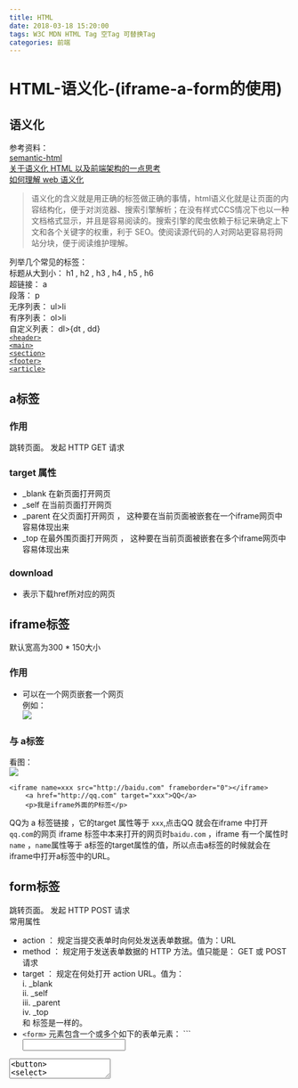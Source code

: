 ```yaml
---
title: HTML
date: 2018-03-18 15:20:00
tags: W3C MDN HTML Tag 空Tag 可替换Tag
categories: 前端
---
```

# HTML-语义化-(iframe-a-form的使用)

## 语义化
参考资料：  
[semantic-html](http://justineo.github.io/slideshows/semantic-html/)  
[关于语义化 HTML 以及前端架构的一点思考](http://www.oschina.net/translate/about-html-semantics-front-end-architecture)  
[如何理解 web 语义化](http://www.zhihu.com/question/20455165)

>语义化的含义就是用正确的标签做正确的事情，html语义化就是让页面的内容结构化，便于对浏览器、搜索引擎解析；在没有样式CCS情况下也以一种文档格式显示，并且是容易阅读的。搜索引擎的爬虫依赖于标记来确定上下文和各个关键字的权重，利于 SEO。使阅读源代码的人对网站更容易将网站分块，便于阅读维护理解。

列举几个常见的标签：  
标题从大到小： h1 , h2 , h3 , h4 , h5 , h6  
超链接： a  
段落： p  
无序列表： ul>li  
有序列表： ol>li  
自定义列表： dl>{dt , dd}  
[`<header>`](http://www.runoob.com/tags/tag-header.html)  
[`<main>`](https://developer.mozilla.org/zh-CN/docs/Web/HTML/Element/main)  
[`<section>`](https://developer.mozilla.org/zh-CN/docs/Web/HTML/Element/section)  
[`<footer>`](https://developer.mozilla.org/zh-CN/docs/Web/HTML/Element/footer)  
[`<article>`](https://developer.mozilla.org/zh-CN/docs/Web/HTML/Element/article)

## a标签

### 作用
跳转页面。 发起 HTTP GET 请求

### target 属性
- _blank 在新页面打开网页
- _self 在当前页面打开网页  
- _parent 在父页面打开网页  ， 这种要在当前页面被嵌套在一个iframe网页中容易体现出来
- _top 在最外围页面打开网页 ， 这种要在当前页面被嵌套在多个iframe网页中容易体现出来

### download
- 表示下载href所对应的网页

## iframe标签

默认宽高为300 * 150大小

### 作用
- 可以在一个网页嵌套一个网页  
例如：  
![](http://ww1.sinaimg.cn/large/006WOZytgy1fpg8heal7qj309508sdfv.jpg)

### 与 a标签

看图：  
![](http://ww1.sinaimg.cn/large/006WOZytgy1fpgqn7mfjuj309i084gm1.jpg)  
```
<iframe name=xxx src="http://baidu.com" frameborder="0"></iframe>
    <a href="http://qq.com" target="xxx">QQ</a>
    <p>我是iframe外面的P标签</p>
```

QQ为 a 标签链接  ，它的target 属性等于 `xxx`,点击QQ 就会在iframe 中打开`qq.com`的网页
iframe 标签中本来打开的网页时`baidu.com` ，iframe 有一个属性时`name` ，`name`属性等于 a标签的target属性的值，所以点击a标签的时候就会在iframe中打开a标签中的URL。

## form标签

跳转页面。 发起 HTTP POST 请求  
常用属性
- action ：  规定当提交表单时向何处发送表单数据。值为：URL
- method ：  规定用于发送表单数据的 HTTP 方法。值只能是： GET 或 POST请求
- target ：  规定在何处打开 action URL。值为：	
 i. _blank  
 ii. _self  
 iii. _parent  
 iv. _top  
 和 标签是一样的。  
-  `<form>` 元素包含一个或多个如下的表单元素：   ```<input>
<textarea>
<button>
<select>
<option>
<optgroup>
<fieldset>
<label>
```  

### input标签
type属性:
 1. text： 简单文本输入
 2. password： 加密文本输入
 3. radio： 单选框 ，相同的name ，为一组单选框
 4. chekbox： 复选框 ， 相同的name ，为一组复选框
 5. reset： 重置按钮 ，value为按钮名字，重置之前所有的输入
 6. submit：提交按钮 ，value为按钮名字 ，将输入的内容提交至 form 标签的 action属性对应的URL中
 7. button： 普通按钮 ，value为按钮名字
- 注意： 要想输入的内容能提交 ， 需要加一个name属性

require属性： 加了这个属性就表示，输入框中必须有输入

lable : lable for id , lable标签for 中值  ，对应lable想关联的标签的id 值。

textarea: 文本输入框

select ： 下拉菜单 ， option为选项